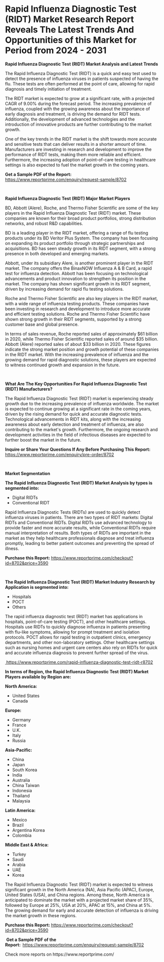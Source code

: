 <p><h1>Rapid Influenza Diagnostic Test (RIDT) Market Research Report Reveals The Latest Trends And Opportunities of this Market for Period from 2024 - 2031</h1></p><p><strong>Rapid Influenza Diagnostic Test (RIDT) Market Analysis and Latest Trends</strong></p>
<p><p>The Rapid Influenza Diagnostic Test (RIDT) is a quick and easy test used to detect the presence of influenza viruses in patients suspected of having the flu. These tests are often performed at the point of care, allowing for rapid diagnosis and timely initiation of treatment.</p><p>The RIDT market is expected to grow at a significant rate, with a projected CAGR of 9.00% during the forecast period. The increasing prevalence of influenza, coupled with the growing awareness about the importance of early diagnosis and treatment, is driving the demand for RIDT tests. Additionally, the development of advanced technologies and the introduction of innovative products are further contributing to the market growth.</p><p>One of the key trends in the RIDT market is the shift towards more accurate and sensitive tests that can deliver results in a shorter amount of time. Manufacturers are investing in research and development to improve the performance of RIDT tests, making them more reliable and efficient. Furthermore, the increasing adoption of point-of-care testing in healthcare settings is also expected to fuel the market growth in the coming years.</p></p>
<p><strong>Get a Sample PDF of the Report:&nbsp;</strong> <a href="https://www.reportprime.com/enquiry/request-sample/8702">https://www.reportprime.com/enquiry/request-sample/8702</a></p>
<p>&nbsp;</p>
<p><strong>Rapid Influenza Diagnostic Test (RIDT) Major Market Players</strong></p>
<p><p>BD, Abbott (Alere), Roche, and Thermo Fisher Scientific are some of the key players in the Rapid Influenza Diagnostic Test (RIDT) market. These companies are known for their broad product portfolios, strong distribution networks, and robust R&D capabilities. </p><p>BD is a leading player in the RIDT market, offering a range of flu testing products under its BD Veritor Plus System. The company has been focusing on expanding its product portfolio through strategic partnerships and acquisitions. BD has seen steady growth in its RIDT segment, with a strong presence in both developed and emerging markets.</p><p>Abbott, under its subsidiary Alere, is another prominent player in the RIDT market. The company offers the BinaxNOW Influenza A & B Card, a rapid test for influenza detection. Abbott has been focusing on technological advancements and product innovation to strengthen its position in the market. The company has shown significant growth in its RIDT segment, driven by increasing demand for rapid flu testing solutions.</p><p>Roche and Thermo Fisher Scientific are also key players in the RIDT market, with a wide range of influenza testing products. These companies have been investing in research and development to introduce more accurate and efficient testing solutions. Roche and Thermo Fisher Scientific have shown strong growth in their RIDT segments, supported by a strong customer base and global presence.</p><p>In terms of sales revenue, Roche reported sales of approximately $61 billion in 2020, while Thermo Fisher Scientific reported sales of around $35 billion. Abbott (Alere) reported sales of about $33 billion in 2020. These figures indicate the strong market position and growth potential of these companies in the RIDT market. With the increasing prevalence of influenza and the growing demand for rapid diagnostic solutions, these players are expected to witness continued growth and expansion in the future.</p></p>
<p>&nbsp;</p>
<p><strong>What Are The Key Opportunities For Rapid Influenza Diagnostic Test (RIDT) Manufacturers?</strong></p>
<p><p>The Rapid Influenza Diagnostic Test (RIDT) market is experiencing steady growth due to the increasing prevalence of influenza worldwide. The market is expected to continue growing at a significant rate in the coming years, driven by the rising demand for quick and accurate diagnostic tests. Technological advancements in RIDT kits, along with the increasing awareness about early detection and treatment of influenza, are also contributing to the market's growth. Furthermore, the ongoing research and development activities in the field of infectious diseases are expected to further boost the market in the future.</p></p>
<p><strong>Inquire or Share Your Questions If Any Before Purchasing This Report:</strong> <a href="https://www.reportprime.com/enquiry/pre-order/8702">https://www.reportprime.com/enquiry/pre-order/8702</a></p>
<p>&nbsp;</p>
<p><strong>Market Segmentation</strong></p>
<p><strong>The Rapid Influenza Diagnostic Test (RIDT) Market Analysis by types is segmented into:</strong></p>
<p><ul><li>Digital RIDTs</li><li>Conventional RIDT</li></ul></p>
<p><p>Rapid Influenza Diagnostic Tests (RIDTs) are used to quickly detect influenza viruses in patients. There are two types of RIDT markets: Digital RIDTs and Conventional RIDTs. Digital RIDTs use advanced technology to provide faster and more accurate results, while Conventional RIDTs require manual interpretation of results. Both types of RIDTs are important in the market as they help healthcare professionals diagnose and treat influenza promptly, leading to better patient outcomes and preventing the spread of illness.</p></p>
<p><strong>Purchase this Report:&nbsp;</strong><a href="https://www.reportprime.com/checkout?id=8702&price=3590">https://www.reportprime.com/checkout?id=8702&price=3590</a></p>
<p>&nbsp;</p>
<p><strong>The Rapid Influenza Diagnostic Test (RIDT) Market Industry Research by Application is segmented into:</strong></p>
<p><ul><li>Hospitals</li><li>POCT</li><li>Others</li></ul></p>
<p><p>The rapid influenza diagnostic test (RIDT) market has applications in hospitals, point-of-care testing (POCT), and other healthcare settings. Hospitals use RIDTs to quickly diagnose influenza in patients presenting with flu-like symptoms, allowing for prompt treatment and isolation protocols. POCT allows for rapid testing in outpatient clinics, emergency departments, and other non-laboratory settings. Other healthcare settings such as nursing homes and urgent care centers also rely on RIDTs for quick and accurate influenza diagnosis to prevent further spread of the virus.</p></p>
<p><a href="https://www.reportprime.com/rapid-influenza-diagnostic-test-ridt-r8702">&nbsp;https://www.reportprime.com/rapid-influenza-diagnostic-test-ridt-r8702</a></p>
<p><strong>In terms of Region, the Rapid Influenza Diagnostic Test (RIDT) Market Players available by Region are:</strong></p>
<p>
    <p> <strong> North America: </strong>
        <ul>
            <li>United States</li>
            <li>Canada</li>
        </ul>
        </p> 
    <p> <strong> Europe: </strong>
        <ul>
            <li>Germany</li>
            <li>France</li>
            <li>U.K.</li>
            <li>Italy</li>
            <li>Russia</li>
        </ul>
        </p> 
    <p> <strong> Asia-Pacific: </strong>
        <ul>
            <li>China</li>
            <li>Japan</li>
            <li>South Korea</li>
            <li>India</li>
            <li>Australia</li>
            <li>China Taiwan</li>
            <li>Indonesia</li>
            <li>Thailand</li>
            <li>Malaysia</li>
        </ul>
        </p> 
    <p> <strong> Latin America: </strong>
        <ul>
            <li>Mexico</li>
            <li>Brazil</li>
            <li>Argentina Korea</li>
            <li>Colombia</li>
        </ul>
        </p> 
    <p> <strong> Middle East & Africa: </strong>
        <ul>
            <li>Turkey</li>
            <li>Saudi</li>
            <li>Arabia</li>
            <li>UAE</li>
            <li>Korea</li>
        </ul>
    </p>
    </p>
<p><p>The Rapid Influenza Diagnostic Test (RIDT) market is expected to witness significant growth in the North America (NA), Asia Pacific (APAC), Europe, United States (USA), and China regions. Among these, North America is anticipated to dominate the market with a projected market share of 35%, followed by Europe at 25%, USA at 20%, APAC at 15%, and China at 5%. The growing demand for early and accurate detection of influenza is driving the market growth in these regions.</p></p>
<p><strong>Purchase this Report: </strong><a href="https://www.reportprime.com/checkout?id=8702&price=3590">https://www.reportprime.com/checkout?id=8702&price=3590</a></p>
<p>&nbsp;<strong>Get a Sample PDF of the Report:&nbsp;&nbsp;</strong><a href="https://www.reportprime.com/enquiry/request-sample/8702">https://www.reportprime.com/enquiry/request-sample/8702</a></p>
<p><strong></strong></p>
<p>Check more reports on https://www.reportprime.com/</p>